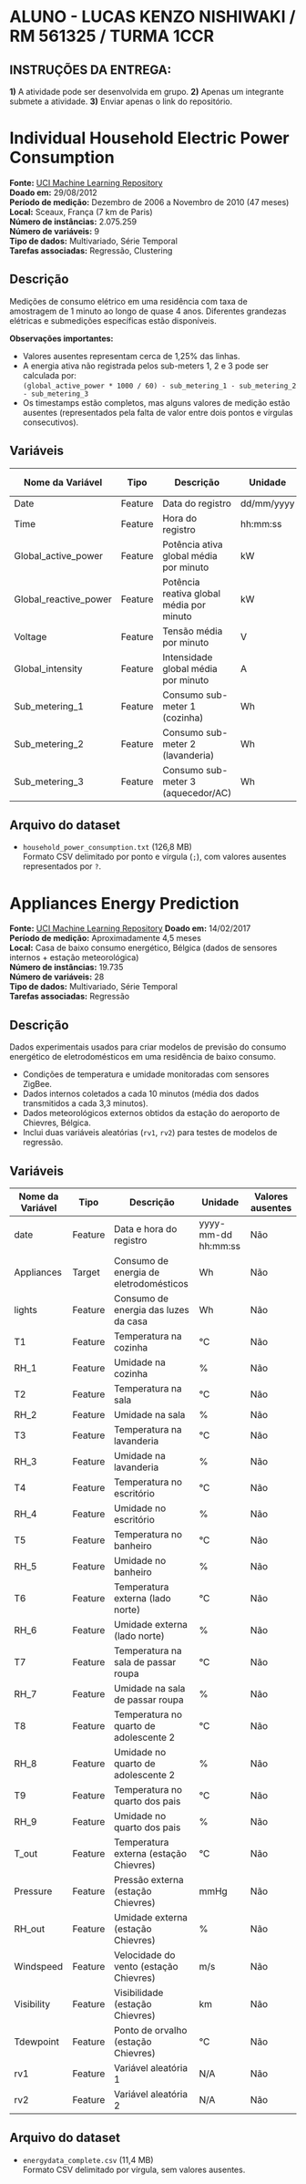 # ALUNO - LUCAS KENZO NISHIWAKI / RM 561325 / TURMA 1CCR

## INSTRUÇÕES DA ENTREGA:
**1)** A atividade pode ser desenvolvida em grupo.
**2)** Apenas um integrante submete a atividade.
**3)** Enviar apenas o link do repositório.

# Individual Household Electric Power Consumption

**Fonte:** [UCI Machine Learning Repository](https://archive.ics.uci.edu/dataset/235/individual+household+electric+power+consumption)  
**Doado em:** 29/08/2012  
**Período de medição:** Dezembro de 2006 a Novembro de 2010 (47 meses)  
**Local:** Sceaux, França (7 km de Paris)  
**Número de instâncias:** 2.075.259  
**Número de variáveis:** 9  
**Tipo de dados:** Multivariado, Série Temporal  
**Tarefas associadas:** Regressão, Clustering  

## Descrição
Medições de consumo elétrico em uma residência com taxa de amostragem de 1 minuto ao longo de quase 4 anos. Diferentes grandezas elétricas e submedições específicas estão disponíveis.  

**Observações importantes:**
- Valores ausentes representam cerca de 1,25% das linhas.  
- A energia ativa não registrada pelos sub-meters 1, 2 e 3 pode ser calculada por:  
  `(global_active_power * 1000 / 60) - sub_metering_1 - sub_metering_2 - sub_metering_3`  
- Os timestamps estão completos, mas alguns valores de medição estão ausentes (representados pela falta de valor entre dois pontos e vírgulas consecutivos).

## Variáveis
| Nome da Variável           | Tipo        | Descrição                                                                 | Unidade | Valores ausentes |
|----------------------------|------------|---------------------------------------------------------------------------|--------|----------------|
| Date                       | Feature    | Data do registro                                                           | dd/mm/yyyy | Não           |
| Time                       | Feature    | Hora do registro                                                           | hh:mm:ss  | Não           |
| Global_active_power        | Feature    | Potência ativa global média por minuto                                     | kW     | Não           |
| Global_reactive_power      | Feature    | Potência reativa global média por minuto                                   | kW     | Não           |
| Voltage                    | Feature    | Tensão média por minuto                                                    | V      | Não           |
| Global_intensity           | Feature    | Intensidade global média por minuto                                        | A      | Não           |
| Sub_metering_1             | Feature    | Consumo sub-meter 1 (cozinha)                                             | Wh     | Não           |
| Sub_metering_2             | Feature    | Consumo sub-meter 2 (lavanderia)                                          | Wh     | Não           |
| Sub_metering_3             | Feature    | Consumo sub-meter 3 (aquecedor/AC)                                        | Wh     | Não           |

## Arquivo do dataset
- `household_power_consumption.txt` (126,8 MB)  
Formato CSV delimitado por ponto e vírgula (`;`), com valores ausentes representados por `?`.





# Appliances Energy Prediction

**Fonte:** [UCI Machine Learning Repository](https://archive.ics.uci.edu/dataset/374/appliances+energy+prediction)
**Doado em:** 14/02/2017  
**Período de medição:** Aproximadamente 4,5 meses  
**Local:** Casa de baixo consumo energético, Bélgica (dados de sensores internos + estação meteorológica)  
**Número de instâncias:** 19.735  
**Número de variáveis:** 28  
**Tipo de dados:** Multivariado, Série Temporal  
**Tarefas associadas:** Regressão  

## Descrição
Dados experimentais usados para criar modelos de previsão do consumo energético de eletrodomésticos em uma residência de baixo consumo.  
- Condições de temperatura e umidade monitoradas com sensores ZigBee.  
- Dados internos coletados a cada 10 minutos (média dos dados transmitidos a cada 3,3 minutos).  
- Dados meteorológicos externos obtidos da estação do aeroporto de Chievres, Bélgica.  
- Inclui duas variáveis aleatórias (`rv1`, `rv2`) para testes de modelos de regressão.  

## Variáveis
| Nome da Variável | Tipo        | Descrição                                                                 | Unidade | Valores ausentes |
|-----------------|------------|---------------------------------------------------------------------------|--------|----------------|
| date            | Feature    | Data e hora do registro                                                    | yyyy-mm-dd hh:mm:ss | Não |
| Appliances      | Target     | Consumo de energia de eletrodomésticos                                     | Wh     | Não |
| lights          | Feature    | Consumo de energia das luzes da casa                                       | Wh     | Não |
| T1              | Feature    | Temperatura na cozinha                                                     | °C     | Não |
| RH_1            | Feature    | Umidade na cozinha                                                         | %      | Não |
| T2              | Feature    | Temperatura na sala                                                        | °C     | Não |
| RH_2            | Feature    | Umidade na sala                                                            | %      | Não |
| T3              | Feature    | Temperatura na lavanderia                                                  | °C     | Não |
| RH_3            | Feature    | Umidade na lavanderia                                                     | %      | Não |
| T4              | Feature    | Temperatura no escritório                                                  | °C     | Não |
| RH_4            | Feature    | Umidade no escritório                                                     | %      | Não |
| T5              | Feature    | Temperatura no banheiro                                                   | °C     | Não |
| RH_5            | Feature    | Umidade no banheiro                                                       | %      | Não |
| T6              | Feature    | Temperatura externa (lado norte)                                           | °C     | Não |
| RH_6            | Feature    | Umidade externa (lado norte)                                              | %      | Não |
| T7              | Feature    | Temperatura na sala de passar roupa                                       | °C     | Não |
| RH_7            | Feature    | Umidade na sala de passar roupa                                           | %      | Não |
| T8              | Feature    | Temperatura no quarto de adolescente 2                                    | °C     | Não |
| RH_8            | Feature    | Umidade no quarto de adolescente 2                                        | %      | Não |
| T9              | Feature    | Temperatura no quarto dos pais                                             | °C     | Não |
| RH_9            | Feature    | Umidade no quarto dos pais                                                 | %      | Não |
| T_out           | Feature    | Temperatura externa (estação Chievres)                                     | °C     | Não |
| Pressure        | Feature    | Pressão externa (estação Chievres)                                         | mmHg   | Não |
| RH_out          | Feature    | Umidade externa (estação Chievres)                                        | %      | Não |
| Windspeed       | Feature    | Velocidade do vento (estação Chievres)                                     | m/s    | Não |
| Visibility      | Feature    | Visibilidade (estação Chievres)                                           | km     | Não |
| Tdewpoint       | Feature    | Ponto de orvalho (estação Chievres)                                       | °C     | Não |
| rv1             | Feature    | Variável aleatória 1                                                       | N/A    | Não |
| rv2             | Feature    | Variável aleatória 2                                                       | N/A    | Não |

## Arquivo do dataset
- `energydata_complete.csv` (11,4 MB)  
Formato CSV delimitado por vírgula, sem valores ausentes.  
